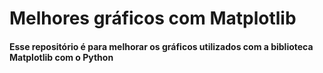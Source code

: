# Melhores gráficos com Matplotlib

#### Esse repositório é para melhorar os gráficos utilizados com a biblioteca Matplotlib com o Python

